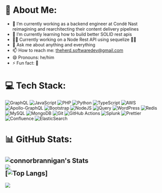 # 🚀 About Me:
- 🔭 I’m currently working as a backend engineer at Condé Nast reimagining and rearchitecting their content delivery pipelines
- 🌱 I’m currently learning how to build better SOLID rest apis
- 👷‍♂️ Currently working on a Node Rest API using sequelize 🤷‍♂️
- 💬 Ask me about anything and everything
- 📫 How to reach me: theherd.softwaredev@gmail.com
- 😄 Pronouns: he/him
- ⚡ Fun fact: 🥋


# 💻 Tech Stack:
![GraphQL](https://img.shields.io/badge/-GraphQL-E10098?style=for-the-badge&logo=graphql&logoColor=white) ![JavaScript](https://img.shields.io/badge/javascript-%23323330.svg?style=for-the-badge&logo=javascript&logoColor=%23F7DF1E) ![PHP](https://img.shields.io/badge/php-%23777BB4.svg?style=for-the-badge&logo=php&logoColor=white) ![Python](https://img.shields.io/badge/python-3670A0?style=for-the-badge&logo=python&logoColor=ffdd54) ![TypeScript](https://img.shields.io/badge/typescript-%23007ACC.svg?style=for-the-badge&logo=typescript&logoColor=white) ![AWS](https://img.shields.io/badge/AWS-%23FF9900.svg?style=for-the-badge&logo=amazon-aws&logoColor=white) ![Apollo-GraphQL](https://img.shields.io/badge/-ApolloGraphQL-311C87?style=for-the-badge&logo=apollo-graphql) ![Bootstrap](https://img.shields.io/badge/bootstrap-%238511FA.svg?style=for-the-badge&logo=bootstrap&logoColor=white) ![NodeJS](https://img.shields.io/badge/node.js-6DA55F?style=for-the-badge&logo=node.js&logoColor=white) ![jQuery](https://img.shields.io/badge/jquery-%230769AD.svg?style=for-the-badge&logo=jquery&logoColor=white) ![WordPress](https://img.shields.io/badge/WordPress-%23117AC9.svg?style=for-the-badge&logo=WordPress&logoColor=white) ![Redis](https://img.shields.io/badge/redis-%23DD0031.svg?style=for-the-badge&logo=redis&logoColor=white) ![MySQL](https://img.shields.io/badge/mysql-4479A1.svg?style=for-the-badge&logo=mysql&logoColor=white) ![MongoDB](https://img.shields.io/badge/MongoDB-%234ea94b.svg?style=for-the-badge&logo=mongodb&logoColor=white) ![Git](https://img.shields.io/badge/git-%23F05033.svg?style=for-the-badge&logo=git&logoColor=white) ![GitHub Actions](https://img.shields.io/badge/github%20actions-%232671E5.svg?style=for-the-badge&logo=githubactions&logoColor=white) ![Splunk](https://img.shields.io/badge/splunk-%23000000.svg?style=for-the-badge&logo=splunk&logoColor=white) ![Prettier](https://img.shields.io/badge/prettier-%23F7B93E.svg?style=for-the-badge&logo=prettier&logoColor=black) ![Confluence](https://img.shields.io/badge/confluence-%23172BF4.svg?style=for-the-badge&logo=confluence&logoColor=white) ![ElasticSearch](https://img.shields.io/badge/-ElasticSearch-005571?style=for-the-badge&logo=elasticsearch)
# 📊 GitHub Stats:
![connorbrannigan's Stats](https://github-readme-stats-five-pi-70.vercel.app/api?username=connorbrannigan&theme=tokyonight&show_icons=true&hide_border=true&count_private=true)<br/>
![](https://nirzak-streak-stats.vercel.app/?user=connorbrannigan&theme=tokyonight&hide_border=true)<br/>
[![Top Langs](https://github-readme-stats-five-pi-70.vercel.app/api/top-langs/?username=connorbrannigan&theme=tokyonight&count_private=true&layout=donut&hide_border=true)]
---
[![](https://visitcount.itsvg.in/api?id=connorbrannigan&icon=0&color=0)](https://visitcount.itsvg.in)
